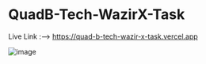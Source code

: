 # QuadB-Tech-WazirX-Task

Live Link :--> https://quad-b-tech-wazir-x-task.vercel.app

![image](https://github.com/kashif1372/QuadB-Tech-WazirX-Task/assets/67710001/4270cc84-02de-4d9b-8a44-94753d411e56)
